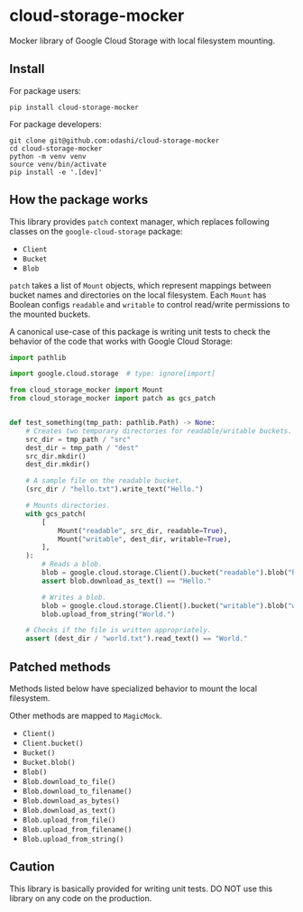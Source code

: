 # cloud-storage-mocker

Mocker library of Google Cloud Storage with local filesystem mounting.


## Install

For package users:

```shell
pip install cloud-storage-mocker
```

For package developers:

```shell
git clone git@github.com:odashi/cloud-storage-mocker
cd cloud-storage-mocker
python -m venv venv
source venv/bin/activate
pip install -e '.[dev]'
```


## How the package works

This library provides `patch` context manager, which replaces following classes on the
`google-cloud-storage` package:

- `Client`
- `Bucket`
- `Blob`

`patch` takes a list of `Mount` objects, which represent mappings between bucket names
and directories on the local filesystem.
Each `Mount` has Boolean configs `readable` and `writable` to control read/write
permissions to the mounted buckets.

A canonical use-case of this package is writing unit tests to check the behavior of the
code that works with Google Cloud Storage:

```python
import pathlib

import google.cloud.storage  # type: ignore[import]

from cloud_storage_mocker import Mount
from cloud_storage_mocker import patch as gcs_patch


def test_something(tmp_path: pathlib.Path) -> None:
    # Creates two temporary directories for readable/writable buckets.
    src_dir = tmp_path / "src"
    dest_dir = tmp_path / "dest"
    src_dir.mkdir()
    dest_dir.mkdir()

    # A sample file on the readable bucket.
    (src_dir / "hello.txt").write_text("Hello.")

    # Mounts directories.
    with gcs_patch(
        [
            Mount("readable", src_dir, readable=True),
            Mount("writable", dest_dir, writable=True),
        ],
    ):
        # Reads a blob.
        blob = google.cloud.storage.Client().bucket("readable").blob("hello.txt")
        assert blob.download_as_text() == "Hello."

        # Writes a blob.
        blob = google.cloud.storage.Client().bucket("writable").blob("world.txt")
        blob.upload_from_string("World.")

    # Checks if the file is written appropriately.
    assert (dest_dir / "world.txt").read_text() == "World."
```


## Patched methods

Methods listed below have specialized behavior to mount the local filesystem.

Other methods are mapped to `MagicMock`.

- `Client()`
- `Client.bucket()`
- `Bucket()`
- `Bucket.blob()`
- `Blob()`
- `Blob.download_to_file()`
- `Blob.download_to_filename()`
- `Blob.download_as_bytes()`
- `Blob.download_as_text()`
- `Blob.upload_from_file()`
- `Blob.upload_from_filename()`
- `Blob.upload_from_string()`


## Caution

This library is basically provided for writing unit tests.
DO NOT use this library on any code on the production.
